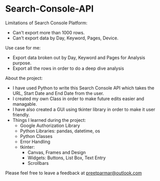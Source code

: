 # Search-Console-API

Limitations of Search Console Platform:
- Can't export more than 1000 rows.
- Can't export data by Day, Keyword, Pages, Device.

Use case for me:
- Export data broken out by Day, Keyword and Pages for Analysis purpose.
- Export all the rows in order to do a deep dive analysis

About the project:
- I have used Python to write this Search Console API which takes the URL, Start Date and End Date from the user.
- I created my own Class in order to make future edits easier and managable.
- I have also created a GUI using tkinter library in order to make it user friendly.
- Things I learned during the project:
	- Google Authorization Library
	- Python Libraries: pandas, datetime, os
	- Python Classes
	- Error Handling
	- tkinter:
		- Canvas, Frames and Design
		- Widgets: Buttons, List Box, Text Entry
		- Scrollbars


Please feel free to leave a feedback at preetparmar@outlook.com